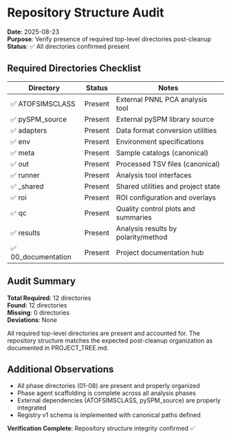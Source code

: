 # Repository Structure Audit

**Date**: 2025-08-23  
**Purpose**: Verify presence of required top-level directories post-cleanup  
**Status**: ✅ All directories confirmed present  

## Required Directories Checklist

| Directory | Status | Notes |
|-----------|--------|-------|
| ✅ ATOFSIMSCLASS | Present | External PNNL PCA analysis tool |
| ✅ pySPM_source | Present | External pySPM library source |
| ✅ adapters | Present | Data format conversion utilities |
| ✅ env | Present | Environment specifications |
| ✅ meta | Present | Sample catalogs (canonical) |
| ✅ out | Present | Processed TSV files (canonical) |
| ✅ runner | Present | Analysis tool interfaces |
| ✅ _shared | Present | Shared utilities and project state |
| ✅ roi | Present | ROI configuration and overlays |
| ✅ qc | Present | Quality control plots and summaries |
| ✅ results | Present | Analysis results by polarity/method |
| ✅ 00_documentation | Present | Project documentation hub |

## Audit Summary

**Total Required**: 12 directories  
**Found**: 12 directories  
**Missing**: 0 directories  
**Deviations**: None  

All required top-level directories are present and accounted for. The repository structure matches the expected post-cleanup organization as documented in PROJECT_TREE.md.

## Additional Observations

- All phase directories (01-08) are present and properly organized
- Phase agent scaffolding is complete across all analysis phases
- External dependencies (ATOFSIMSCLASS, pySPM_source) are properly integrated
- Registry v1 schema is implemented with canonical paths defined

**Verification Complete**: Repository structure integrity confirmed ✅